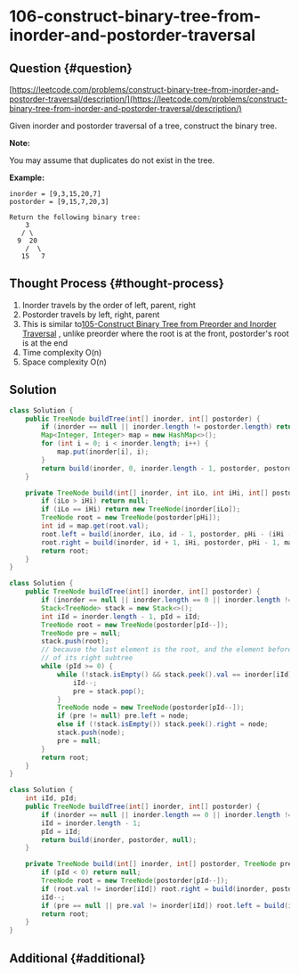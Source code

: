 # 106-construct-binary-tree-from-inorder-and-postorder-traversal

## Question {#question}

[https://leetcode.com/problems/construct-binary-tree-from-inorder-and-postorder-traversal/description/](https://leetcode.com/problems/construct-binary-tree-from-inorder-and-postorder-traversal/description/)

Given inorder and postorder traversal of a tree, construct the binary tree.

**Note:**

You may assume that duplicates do not exist in the tree.

**Example:**

```text
inorder = [9,3,15,20,7]
postorder = [9,15,7,20,3]

Return the following binary tree:
    3
   / \
  9  20
    /  \
   15   7
```

## Thought Process {#thought-process}

1. Inorder travels by the order of left, parent, right
2. Postorder travels by left, right, parent
3. This is similar to[105-Construct Binary Tree from Preorder and Inorder Traversal](105-construct-binary-tree-from-preorder-and-inorder-traversal.md) , unlike preorder where the root is at the front, postorder's root is at the end
4. Time complexity O\(n\)
5. Space complexity O\(n\)

## Solution

```java
class Solution {
    public TreeNode buildTree(int[] inorder, int[] postorder) {
        if (inorder == null || inorder.length != postorder.length) return null;
        Map<Integer, Integer> map = new HashMap<>();
        for (int i = 0; i < inorder.length; i++) {
            map.put(inorder[i], i);
        }
        return build(inorder, 0, inorder.length - 1, postorder, postorder.length - 1, map);
    }

    private TreeNode build(int[] inorder, int iLo, int iHi, int[] postorder, int pHi, Map<Integer, Integer> map) {
        if (iLo > iHi) return null;
        if (iLo == iHi) return new TreeNode(inorder[iLo]);
        TreeNode root = new TreeNode(postorder[pHi]);
        int id = map.get(root.val);
        root.left = build(inorder, iLo, id - 1, postorder, pHi - (iHi - id) - 1, map);
        root.right = build(inorder, id + 1, iHi, postorder, pHi - 1, map);
        return root;
    }
}
```

```java
class Solution {
    public TreeNode buildTree(int[] inorder, int[] postorder) {
        if (inorder == null || inorder.length == 0 || inorder.length != postorder.length) return null;
        Stack<TreeNode> stack = new Stack<>();
        int iId = inorder.length - 1, pId = iId;
        TreeNode root = new TreeNode(postorder[pId--]);
        TreeNode pre = null;
        stack.push(root);
        // because the last element is the root, and the element before the the root 
        // of its right subtree
        while (pId >= 0) {
            while (!stack.isEmpty() && stack.peek().val == inorder[iId]) {
                iId--;
                pre = stack.pop();
            }
            TreeNode node = new TreeNode(postorder[pId--]);
            if (pre != null) pre.left = node;
            else if (!stack.isEmpty()) stack.peek().right = node;
            stack.push(node);
            pre = null;
        }
        return root;
    }
}
```

```java
class Solution {
    int iId, pId;
    public TreeNode buildTree(int[] inorder, int[] postorder) {
        if (inorder == null || inorder.length == 0 || inorder.length != postorder.length) return null;
        iId = inorder.length - 1;
        pId = iId;
        return build(inorder, postorder, null);
    }

    private TreeNode build(int[] inorder, int[] postorder, TreeNode pre) {
        if (pId < 0) return null;
        TreeNode root = new TreeNode(postorder[pId--]);
        if (root.val != inorder[iId]) root.right = build(inorder, postorder, root);
        iId--;
        if (pre == null || pre.val != inorder[iId]) root.left = build(inorder, postorder, pre);
        return root;
    }
}
```

## Additional {#additional}

